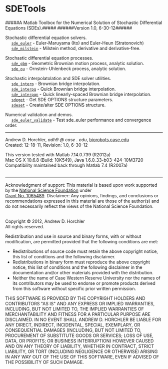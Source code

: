 SDETools
========
#####A Matlab Toolbox for the Numerical Solution of Stochastic Differential Equations (SDEs).#####
######Version 1.0, 6-30-12######
&nbsp;  

Stochastic differential equation solvers.  
&nbsp;&nbsp;&nbsp;&nbsp;&nbsp;[```sde_euler```](https://github.com/horchler/SDETools/blob/master/SDETools/sde_euler.m)&nbsp;- Euler-Maruyama (Ito) and Euler-Heun (Stratonovich)  
&nbsp;&nbsp;&nbsp;&nbsp;&nbsp;[```sde_milstein```](https://github.com/horchler/SDETools/blob/master/SDETools/sde_milstein.m)&nbsp;- Milstein method, derivative and derivative-free.

Stochastic differential equation processes.  
&nbsp;&nbsp;&nbsp;&nbsp;&nbsp;[```sde_gbm```](https://github.com/horchler/SDETools/blob/master/SDETools/sde_gbm.m)&nbsp;- Geometric Brownian motion process, analytic solution.  
&nbsp;&nbsp;&nbsp;&nbsp;&nbsp;[```sde_ou```](https://github.com/horchler/SDETools/blob/master/SDETools/sde_ou.m)&nbsp;- Ornstein-Uhlenbeck process, analytic solution.

Stochastic interpolatolation and SDE solver utilities.  
&nbsp;&nbsp;&nbsp;&nbsp;&nbsp;[```sde_interp```](https://github.com/horchler/SDETools/blob/master/SDETools/sde_interp.m)&nbsp;- Brownian bridge interpolation.  
&nbsp;&nbsp;&nbsp;&nbsp;&nbsp;[```sde_interpq```](https://github.com/horchler/SDETools/blob/master/SDETools/sde_interpq.m)&nbsp;- Quick Brownian bridge interpolation.  
&nbsp;&nbsp;&nbsp;&nbsp;&nbsp;[```sde_interpqn```](https://github.com/horchler/SDETools/blob/master/SDETools/sde_interpqn.m)&nbsp;- Quick linearly-spaced Brownian bridge interpolation.  
&nbsp;&nbsp;&nbsp;&nbsp;&nbsp;[```sdeget```](https://github.com/horchler/SDETools/blob/master/SDETools/sdeget.m)&nbsp;- Get SDE OPTIONS structure parameters.  
&nbsp;&nbsp;&nbsp;&nbsp;&nbsp;[```sdeset```](https://github.com/horchler/SDETools/blob/master/SDETools/sdeset.m)&nbsp;- Create/alter SDE OPTIONS structure.

Numerical validation and demos.  
&nbsp;&nbsp;&nbsp;&nbsp;&nbsp;[```sde_euler_validate```](https://github.com/horchler/SDETools/blob/master/SDETools/sde_euler_validate.m)&nbsp;- Test sde_euler performance and convergence order.
&nbsp;  

--------

Andrew D. Horchler, *adh9 @ case . edu*, [biorobots.case.edu](http://biorobots.case.edu/)  
Created: 12-18-11, Revision: 1.0, 6-30-12  

This version tested with Matlab 7.14.0.739 (R2012a)  
Mac OS X 10.6.8 (Build: 10K549), Java 1.6.0_33-b03-424-10M3720  
Compatibility maintained back through Matlab 7.4 (R2007a)  
&nbsp;  

--------

Acknowledgment of support: This material is based upon work supported by the [National Science Foundation](http://www.nsf.gov/) under  
[Grant No.&nbsp;1065489](http://www.nsf.gov/awardsearch/showAward.do?AwardNumber=1065489). Disclaimer: Any opinions, findings, and conclusions or recommendations expressed in this material are those of the author(s) and do not necessarily reflect the views of the National Science Foundation.  
&nbsp;  

Copyright &copy; 2012, Andrew D. Horchler  
All rights reserved.  

Redistribution and use in source and binary forms, with or without modification, are permitted provided that the following conditions are met:
 * Redistributions of source code must retain the above copyright notice, this list of conditions and the following disclaimer.
 * Redistributions in binary form must reproduce the above copyright notice, this list of conditions and the following disclaimer in the documentation and/or other materials provided with the distribution.
 * Neither the name of Case Western Reserve University nor the names of its contributors may be used to endorse or promote products derived from this software without specific prior written permission.

THIS SOFTWARE IS PROVIDED BY THE COPYRIGHT HOLDERS AND CONTRIBUTORS "AS IS" AND ANY EXPRESS OR IMPLIED WARRANTIES, INCLUDING, BUT NOT LIMITED TO, THE IMPLIED WARRANTIES OF MERCHANTABILITY AND FITNESS FOR A PARTICULAR PURPOSE ARE DISCLAIMED. IN NO EVENT SHALL ANDREW D. HORCHLER BE LIABLE FOR ANY DIRECT, INDIRECT, INCIDENTAL, SPECIAL, EXEMPLARY, OR CONSEQUENTIAL DAMAGES (INCLUDING, BUT NOT LIMITED TO, PROCUREMENT OF SUBSTITUTE GOODS OR SERVICES; LOSS OF USE, DATA, OR PROFITS; OR BUSINESS INTERRUPTION) HOWEVER CAUSED AND ON ANY THEORY OF LIABILITY, WHETHER IN CONTRACT, STRICT LIABILITY, OR TORT (INCLUDING NEGLIGENCE OR OTHERWISE) ARISING IN ANY WAY OUT OF THE USE OF THIS SOFTWARE, EVEN IF ADVISED OF THE POSSIBILITY OF SUCH DAMAGE.